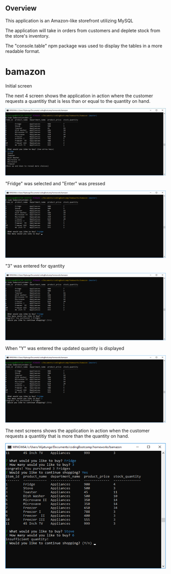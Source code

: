 ## Overview

This application is an Amazon-like storefront utilizing MySQL

The application will take in orders from customers and deplete stock from the store's inventory. 

The "console.table"  npm package was used to display the tables in a more readable format.


# bamazon
Initial screen 

The next 4 screen shows the application in action where the customer requests a quantitiy that is less than or equal to the quantity on hand.

<img src="images/pic1.jpg">

"Fridge" was selected and "Enter" was pressed

<img src="images/pic2.png">


"3" was entered for qyantity


<img src="images/pic3.png">

When "Y" was entered the updated quantity is displayed

<img src="images/pic4.png">


The next screens shows the application in action when the customer requests a quantitiy that is more than the quantity on hand.

<img src="images/pic6.png">




